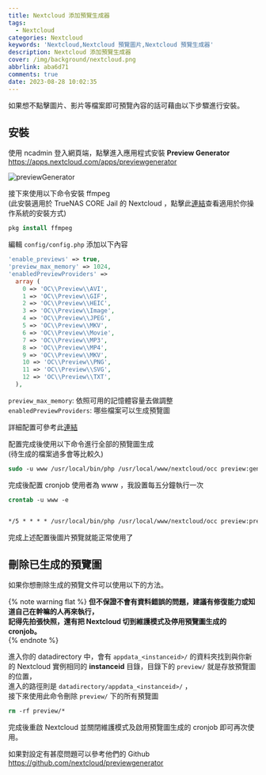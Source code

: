 ```yaml
---
title: Nextcloud 添加預覽生成器
tags:
  - Nextcloud
categories: Nextcloud
keywords: 'Nextcloud,Nextcloud 預覽圖片,Nextcloud 預覽生成器'
description: Nextcloud 添加預覽生成器
cover: /img/background/nextcloud.png
abbrlink: aba6d71
comments: true
date: 2023-08-28 10:02:35
---
```



如果想不點擊圖片、影片等檔案即可預覽內容的話可藉由以下步驟進行安裝。  


## 安裝

使用 ncadmin 登入網頁端，點擊進入應用程式安裝 **Preview Generator**   
https://apps.nextcloud.com/apps/previewgenerator  

![previewGenerator](/img/blogs/nextcloud/previewGenerator.png)

接下來使用以下命令安裝 ffmpeg  
(此安裝適用於 TrueNAS CORE Jail 的 Nextcloud ，點擊此[連結](https://ffmpeg.org/download.html)查看適用於你操作系統的安裝方式)  

```tcsh
pkg install ffmpeg
```

編輯 `config/config.php` 添加以下內容

```php
'enable_previews' => true,
'preview_max_memory' => 1024,
'enabledPreviewProviders' =>
  array (
    0 => 'OC\\Preview\\AVI',
    1 => 'OC\\Preview\\GIF',
    2 => 'OC\\Preview\\HEIC',
    3 => 'OC\\Preview\\Image',
    4 => 'OC\\Preview\\JPEG',
    5 => 'OC\\Preview\\MKV',
    6 => 'OC\\Preview\\Movie',
    7 => 'OC\\Preview\\MP3',
    8 => 'OC\\Preview\\MP4',
    9 => 'OC\\Preview\\MKV',
    10 => 'OC\\Preview\\PNG',
    11 => 'OC\\Preview\\SVG',
    12 => 'OC\\Preview\\TXT',
  ),

```

`preview_max_memory`: 依照可用的記憶體容量去做調整  
`enabledPreviewProviders`: 哪些檔案可以生成預覽圖  

詳細配置可參考此[連結](https://docs.nextcloud.com/server/latest/admin_manual/configuration_server/config_sample_php_parameters.html#enabledpreviewproviders)  


配置完成後使用以下命令進行全部的預覽圖生成  
(待生成的檔案過多會等比較久)  
```tcsh
sudo -u www /usr/local/bin/php /usr/local/www/nextcloud/occ preview:generate-all -vvv
```

完成後配置 cronjob 使用者為 www ，我設置每五分鐘執行一次  
```tcsh
crontab -u www -e


*/5 * * * * /usr/local/bin/php /usr/local/www/nextcloud/occ preview:pre-generate -vvv
```

完成上述配置後圖片預覽就能正常使用了  


## 刪除已生成的預覽圖

如果你想刪除生成的預覽文件可以使用以下的方法。  

{% note warning flat %}
**但不保證不會有資料錯誤的問題，建議有修復能力或知道自己在幹嘛的人再來執行，**  
**記得先拍張快照，還有把 Nextcloud 切到維護模式及停用預覽圖生成的 cronjob。**  
{% endnote %}

進入你的 datadirectory 中，會有 `appdata_<instanceid>/` 的資料夾找到與你新的 Nextcloud 實例相同的 **instanceid** 目錄，目錄下的 `preview/` 就是存放預覽圖的位置，  
進入的路徑則是 `datadirectory/appdata_<instanceid>/` ，  
接下來使用此命令刪除 `preview/` 下的所有預覽圖  

```tcsh
rm -rf preview/*
```

完成後重啟 Nextcloud 並關閉維護模式及啟用預覽圖生成的 cronjob 即可再次使用。  

如果對設定有甚麼問題可以參考他們的 Github  
https://github.com/nextcloud/previewgenerator  
